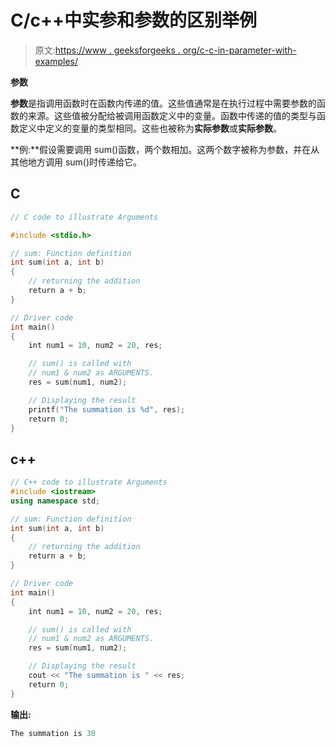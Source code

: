 # C/c++中实参和参数的区别举例

> 原文:[https://www . geeksforgeeks . org/c-c-in-parameter-with-examples/](https://www.geeksforgeeks.org/difference-between-argument-and-parameter-in-c-c-with-examples/)

**参数**

**参数**是指调用函数时在函数内传递的值。这些值通常是在执行过程中需要参数的函数的来源。这些值被分配给被调用函数定义中的变量。函数中传递的值的类型与函数定义中定义的变量的类型相同。这些也被称为**实际参数**或**实际参数**。

**例:**假设需要调用 sum()函数，两个数相加。这两个数字被称为参数，并在从其他地方调用 sum()时传递给它。

## C

```cpp
// C code to illustrate Arguments

#include <stdio.h>

// sum: Function definition
int sum(int a, int b)
{
    // returning the addition
    return a + b;
}

// Driver code
int main()
{
    int num1 = 10, num2 = 20, res;

    // sum() is called with
    // num1 & num2 as ARGUMENTS.
    res = sum(num1, num2);

    // Displaying the result
    printf("The summation is %d", res);
    return 0;
}
```

## c++

```cpp
// C++ code to illustrate Arguments
#include <iostream>
using namespace std;

// sum: Function definition
int sum(int a, int b)
{
    // returning the addition
    return a + b;
}

// Driver code
int main()
{
    int num1 = 10, num2 = 20, res;

    // sum() is called with
    // num1 & num2 as ARGUMENTS.
    res = sum(num1, num2);

    // Displaying the result
    cout << "The summation is " << res;
    return 0;
}
```

**输出:**

```cpp
The summation is 30

```